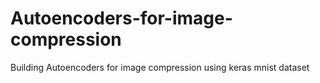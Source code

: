 # Autoencoders-for-image-compression
Building Autoencoders for image compression using keras mnist dataset
